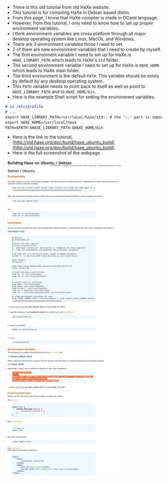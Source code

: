 * There is this old tutorial from old HaXe website.
* This tutorial is for compiling HaXe in Debian based distro.
* From this page, I know that HaXe compiler is made in OCaml language.
* However, from this tutorial, I only need to know how to set up proper environment variables.
* I think environment variables are cross platform through all major desktop operating system like Linux, MacOs, and Windows.
* There are 3 environment variables those I need to set.
* 2 of them are new environment variables that I need to create by myself.
* The first environment variable I need to set up for HaXe is `HAXE_LIBRARY_PATH` which leads to HaXe's `std` folder.
* The second environment variable I need to set up for HaXe is `HAXE_HOME` which leads to HaXe main folder.
* The third environment is the default `PATH`. This variable should be exists by default by any desktop operating system.
* This `PATH` variable needs to point back to itself as well as point to `HAXE_LIBRARY_PATH` and to `HAXE_HOME/bin`.
* Here is the example Shell script for setting the environment variables.

```markdown
# in /etc/profile
# ...
export HAXE_LIBRARY_PATH=/usr/local/haxe/std:. # the ':.' part is important
export HAXE_HOME=/usr/local/haxe
PATH=$PATH:$HAXE_LIBRARY_PATH:$HAXE_HOME/bin
```

* Here is the link to the tutorial, [http://old.haxe.org/doc/build/haxe_ubuntu_build](http://old.haxe.org/doc/build/haxe_ubuntu_build).
* Here is the full screenshot of the webpage.

![./20170318-2217-cet-haxe-compilation-in-debian-and-ubuntu-based-distro-1.png](./20170318-2217-cet-haxe-compilation-in-debian-and-ubuntu-based-distro-1.png)